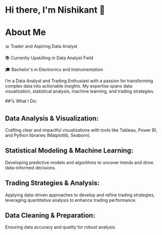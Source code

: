 # Hi there, I'm Nishikant 👋


# About Me
📊 Trader and Aspiring Data Analyst

📚 Currently Upskilling in Data Analyst Field

🎓 Bachelor's in Electronics and Instrumentation


 I’m  a Data Analyst and Trading Enthusiast with a passion for transforming complex data into actionable insights. My expertise spans data visualization, statistical analysis, machine learning, and trading strategies.

##🔍 What I Do:

## Data Analysis & Visualization: 
   Crafting clear and impactful visualizations with tools like Tableau, Power BI, and Python libraries (Matplotlib, Seaborn).

## Statistical Modeling & Machine Learning: 
   Developing predictive models and algorithms to uncover trends and drive data-informed decisions.

## Trading Strategies & Analysis: 
   Applying data-driven approaches to develop and refine trading strategies, leveraging quantitative analysis to enhance trading performance.

## Data Cleaning & Preparation: 
   Ensuring data accuracy and quality for robust analysis.
